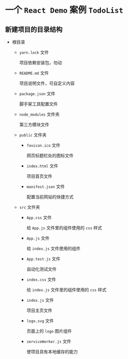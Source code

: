 # 一个 `React Demo` 案例 `TodoList`

## 新建项目的目录结构

* 根目录

  * `yarn.lock` 文件

    项目依赖安装包，勿动

  * `README.md` 文件

    项目说明文件，可自定义内容

  * `package.json` 文件

    脚手架工具配置文件

  * `node_modules` 文件夹

    第三方模块文件

  * `public` 文件夹

    * `favicon.ico` 文件

      网页标题栏处的图标文件

    * `index.html` 文件

      项目首页文件

    * `manifest.json` 文件

      配置当前网站的快捷方式

  * `src` 文件夹

    * `App.css` 文件

      给 `App.js` 文件里的组件使用的 `css` 样式

    * `App.js` 文件

      给 `index.js` 文件使用的组件

    * `App.test.js` 文件

      自动化测试文件

    * `index.css` 文件

      给 `index.js` 文件里的组件使用的 `css` 样式

    * `index.js` 文件

      项目主页文件

    * `logo.svg` 文件

      页面上的 `logo` 图片组件

    * `serviceWorker.js` 文件

      使项目具有本地缓存的能力


















